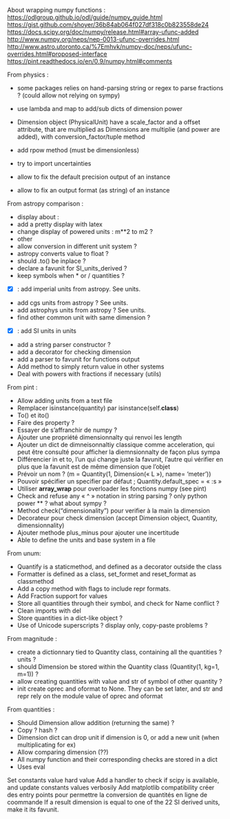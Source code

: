 
About wrapping numpy functions :
https://odlgroup.github.io/odl/guide/numpy_guide.html
https://gist.github.com/shoyer/36b84ab064f027df318c0b823558de24
https://docs.scipy.org/doc/numpy/release.html#array-ufunc-added
http://www.numpy.org/neps/nep-0013-ufunc-overrides.html
http://www.astro.utoronto.ca/%7Emhvk/numpy-doc/neps/ufunc-overrides.html#proposed-interface
https://pint.readthedocs.io/en/0.9/numpy.html#comments
 
From physics : 
 - some packages relies on hand-parsing string or regex to parse fractions ? (could allow not relying on sympy)
 - use lambda and map to add/sub dicts of dimension power
 - Dimension object (PhysicalUnit) have a scale_factor and a offset attribute, that are multiplied as Dimensions are multiplie (and power are added), with conversion_factor/tuple method
 - add rpow method (must be dimensionless)
 - try to import uncertainties
 
 - allow to fix the default precision output of an instance
 - allow to fix an output format (as string) of an instance
 
From astropy comparison : 
- display about :
 - add a pretty display with latex
 - change display of powered units : m**2 to m2 ?
- other
 - allow conversion in different unit system ?
 - astropy converts value to float ?
 - should .to() be inplace ?  
 - declare a favunit for SI_units_derived ? 
 - keep symbols when * or / quantities ?
 - [X] : add imperial units from astropy. See units.
 - add cgs units from astropy ? See units.
 - add astrophys units from astropy ? See units.
 - find other common unit with same dimension ?
 - [X] : add SI units in units
 - add a string parser constructor ?
 - add a decorator for checking dimension
 - add a parser to favunit for functions output
 - Add method to simply return value in other systems
 - Deal with powers with fractions if necessary (utils)

From pint :
 - Allow adding units from a text file
 - Remplacer isinstance(quantity) par isinstance(self.__class__)
 - To() et ito()
 - Faire des property ?
 - Essayer de s’affranchir de numpy ?
 - Ajouter une propriété dimensionnalty qui renvoi les length
 - Ajouter un dict de dimneisonnaltiy classique comme acceleration, qui peut être consulté pour afficher la diemnsionnalty de façon plus sympa
 - Différencier in et to, l’un qui change juste la favunit, l’autre qui vérifier en plus que la favunit est de même dimension que l’objet
 - Prévoir un nom ? (m = Quantity(1, Dimension(« L »), name= ‘meter’))
 - Pouvoir spécifier un specifier par défaut ; Quantity.default_spec = « :s »
 - Utiliser __array_wrap__ pour overloader les fonctions numpy (see pint)
 - Check and refuse any « ^ » notation in string parsing ? only python power ** ? what about sympy ?
 - Method check(“dimensionality”) pour verifier à la main la dimension
 - Decorateur pour check dimension (accept Dimension object, Quantity, dimensionnality)
 - Ajouter methode plus_minus pour ajouter une incertitude
 - Able to define the units and base system in a file
 
From unum:
 - Quantify is a staticmethod, and defined as a decorator outside the class
 - Formatter is defined as a class, set_formet and reset_format as classmethod
 - Add a copy method with flags to include repr formats.
 - Add Fraction support for values
 - Store all quantities through their symbol, and check for Name conflict ?
 - Clean imports with del
 - Store quantities in a dict-like object ?
 - Use of Unicode superscripts ? display only, copy-paste problems ?
 
From magnitude : 
 - create a dictionnary tied to Quantity class, containing all the quantities ? units ? 
 - should Dimension be stored within the Quantity class (Quantity(1, kg=1, m=1)) ?
 - allow creating quantities with value and str of symbol of other quantity ?
 - init create oprec and oformat to None. They can be set later, and str and repr rely on the module value of oprec and oformat
 
From quantities :
 - Should Dimension allow addition (returning the same) ?
 - Copy ? hash ?
 - Dimension dict can drop unit if dimension is 0, or add a new unit (when multiplicating for ex)
 - Allow comparing dimension (??)
 - All numpy function and their corresponding checks are stored in a dict
 - Uses eval

Set constants value hard value
Add a handler to check if scipy is available, and update constants values verbosily
Add matplotlib compatibility
créer des entry points pour permettre la conversion de quantités en ligne de coommande
If a result dimension is equal to one of the 22 SI derived units, make it its favunit.
 

